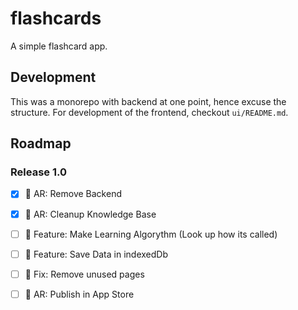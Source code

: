 # flashcards
A simple flashcard app.

## Development
This was a monorepo with backend at one point, hence excuse the structure. For development of the frontend, checkout `ui/README.md`.

## Roadmap

### Release 1.0

- [x] 🚧 AR: Remove Backend
- [x] 🚧 AR: Cleanup Knowledge Base
- [ ] 🚀 Feature: Make Learning Algorythm (Look up how its called)
- [ ] 🚀 Feature: Save Data in indexedDb
- [ ] 🐛 Fix: Remove unused pages
- [ ] 🚧 AR: Publish in App Store

